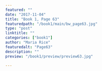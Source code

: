 ```yaml
---
featured: ""
date: "2017-11-04"
title: "Book 1, Page 63"
featuredpath: "/book1/main/bw_page63.jpg"
type: "post"
linktitle: ""
categories: ["book1"]
author: "Maria Rice"
featuredalt: "Page63"
description: ""
preview: "/book1/preview/preview63.jpg"

---
```

